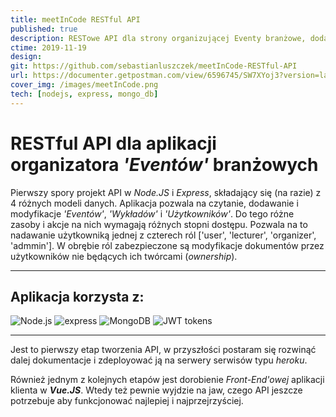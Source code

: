 ```yaml
---
title: meetInCode RESTful API
published: true
description: RESTowe API dla strony organizującej Eventy branżowe, dodawanie i modyfikacja Eventów, skojażonych z nimi Wykładów i pełnych paneli użytkownika i admina. Zaimplementowane role użytkowników pozwalające na dostęp do różnych zasobów.
ctime: 2019-11-19
design:
git: https://github.com/sebastianluszczek/meetInCode-RESTful-API
url: https://documenter.getpostman.com/view/6596745/SW7XYoj3?version=latest
cover_img: /images/meetInCode.png
tech: [nodejs, express, mongo_db]
---
```


# RESTful API dla aplikacji organizatora _'Eventów'_ branżowych

Pierwszy spory projekt API w _Node.JS_ i _Express_, składający się (na razie) z 4 różnych modeli danych.
Aplikacja pozwala na czytanie, dodawanie i modyfikacje _'Eventów'_, _'Wykładów'_ i _'Użytkowników'_. Do tego różne zasoby i akcje na nich wymagają różnych stopni dostępu. Pozwala na to nadawanie użytkowniką jednej z czterech ról ['user', 'lecturer', 'organizer', 'admmin'].
W obrębie ról zabezpieczone są modyfikacje dokumentów przez użytkowników nie będących ich twórcami (_ownership_).

---

## Aplikacja korzysta z:

<div class="md_icons_wrapper">
<img src="/icons/nodejs.png" alt="Node.js" class="md_icon">
<img src="/icons/express.png" alt="express" class="md_icon">
<img src="/icons/mongo_db.png" alt="MongoDB" class="md_icon">
<img src="/icons/JWT.png" alt="JWT tokens" class="md_icon">
</div>

---

Jest to pierwszy etap tworzenia API, w przyszłości postaram się rozwinąć dalej dokumentacje i zdeployować ją na serwery serwisów typu _heroku_.

Również jednym z kolejnych etapów jest dorobienie _Front-End'owej_ aplikacji klienta w _**Vue.JS**_. Wtedy też pewnie wyjdzie na jaw, czego API jeszcze potrzebuje aby funkcjonować najlepiej i najprzejrzyściej.
